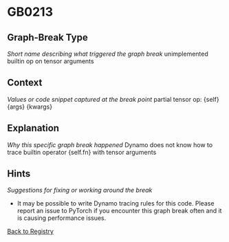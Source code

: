 # GB0213

## Graph-Break Type
*Short name describing what triggered the graph break*
unimplemented builtin op on tensor arguments

## Context
*Values or code snippet captured at the break point*
partial tensor op: {self} {args} {kwargs}

## Explanation
*Why this specific graph break happened*
Dynamo does not know how to trace builtin operator {self.fn} with tensor arguments

## Hints
*Suggestions for fixing or working around the break*
- It may be possible to write Dynamo tracing rules for this code. Please report an issue to PyTorch if you encounter this graph break often and it is causing performance issues.



[Back to Registry](../index.md)

